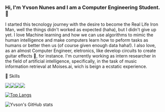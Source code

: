 ### Hi, I'm Yvson Nunes and I am a Computer Engineering Student.🤘

I started this tecnology journey with the desire to become the Real Life Iron Man, well the things didn't worked as expected (haha), but I didn't give up yet. I love Machine learning and how we can use algorithms to mimic the human intelligence and make computers learn how to peform tasks as humans or better then us (of course given enough data haha!). I also love, as an almost Computer Engineer, eletronics, like develop circuits to create guitar effects 🎸, for instance.  I'm currently working as intern researcher in the field of artificial intelligence, specifically, in the task of music information retrieval at Moises.ai, wich is beign a ecstatic experience.    

🚀 Skills

<img src="https://img.shields.io/badge/Python-3776AB?style=for-the-badge&logo=python&logoColor=white" /><img src="https://img.shields.io/badge/Node.js-43853D?style=for-the-badge&logo=node.js&logoColor=white" /><img src="https://img.shields.io/badge/C-00599C?style=for-the-badge&logo=c&logoColor=whitee" /><img src="https://img.shields.io/badge/C%2B%2B-00599C?style=for-the-badge&logo=c%2B%2B&logoColor=white" />

[![Top Langs](https://github-readme-stats.vercel.app/api/top-langs/?username=yvson18&layout=pie)](https://github.com/yvson18/github-readme-stats)

![Yvson's GitHub stats](https://github-readme-stats.vercel.app/api?username=yvson18&show_icons=true&theme=tokyonight)

